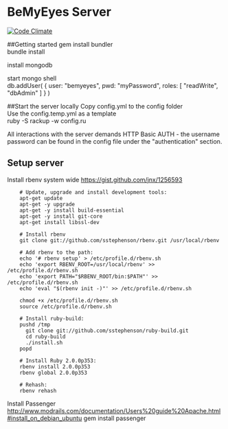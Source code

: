 BeMyEyes Server
====

[![Code Climate](https://codeclimate.com/github/bemyeyes/bemyeyes-server.png)](https://codeclimate.com/github/bemyeyes/bemyeyes-server)

##Getting started
gem install bundler  
bundle install  
  
install mongodb  

start mongo shell  
    db.addUser( { user: "bemyeyes",
              pwd: "myPassword",
              roles: [ "readWrite", "dbAdmin" ]
            } )

##Start the server locally
Copy config.yml to the config folder    
Use the config.temp.yml as a template    
ruby -S rackup -w config.ru

All interactions with the server demands HTTP Basic AUTH - the username password can be found in the config file under the "authentication" section.

##	Setup server 
Install rbenv system wide
https://gist.github.com/jnx/1256593

		# Update, upgrade and install development tools:
		apt-get update
		apt-get -y upgrade
		apt-get -y install build-essential
		apt-get -y install git-core
		apt-get install libssl-dev

		# Install rbenv
		git clone git://github.com/sstephenson/rbenv.git /usr/local/rbenv
		 
		# Add rbenv to the path:
		echo '# rbenv setup' > /etc/profile.d/rbenv.sh
		echo 'export RBENV_ROOT=/usr/local/rbenv' >> /etc/profile.d/rbenv.sh
		echo 'export PATH="$RBENV_ROOT/bin:$PATH"' >> /etc/profile.d/rbenv.sh
		echo 'eval "$(rbenv init -)"' >> /etc/profile.d/rbenv.sh
		 
		chmod +x /etc/profile.d/rbenv.sh
		source /etc/profile.d/rbenv.sh
		 
		# Install ruby-build:
		pushd /tmp
		  git clone git://github.com/sstephenson/ruby-build.git
		  cd ruby-build
		  ./install.sh
		popd
		 
		# Install Ruby 2.0.0p353:
		rbenv install 2.0.0p353
		rbenv global 2.0.0p353
		 
		# Rehash:
		rbenv rehash

Install Passenger
http://www.modrails.com/documentation/Users%20guide%20Apache.html#install_on_debian_ubuntu
gem install passenger
